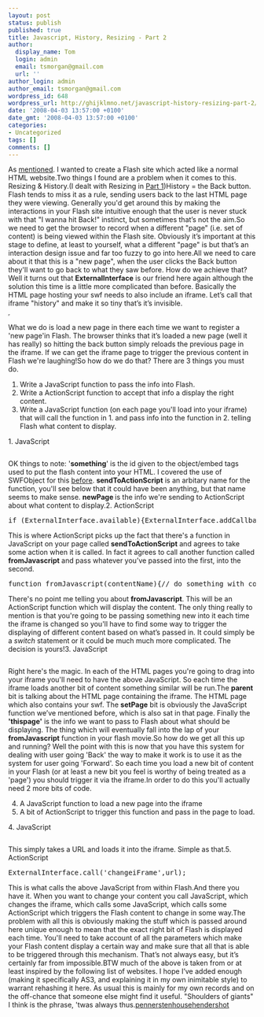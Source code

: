 ```yaml
---
layout: post
status: publish
published: true
title: Javascript, History, Resizing - Part 2
author:
  display_name: Tom
  login: admin
  email: tsmorgan@gmail.com
  url: ''
author_login: admin
author_email: tsmorgan@gmail.com
wordpress_id: 648
wordpress_url: http://ghijklmno.net/javascript-history-resizing-part-2/
date: '2008-04-03 13:57:00 +0100'
date_gmt: '2008-04-03 13:57:00 +0100'
categories:
- Uncategorized
tags: []
comments: []
---
```

<!-- more -->

<p>As <a href="http://missinginactionscript.blogspot.com/2008/04/javascript-history-resizing-part-1.html">mentioned</a>. I wanted to create a Flash site which acted like a normal HTML website.Two things I found are a problem when it comes to this. Resizing &amp; History.(I dealt with Resizing in <a href="http://missinginactionscript.blogspot.com/2008/04/javascript-history-resizing-part-1.html">Part 1</a>)History = the Back button. Flash tends to miss it as a rule, sending users back to the last HTML page they were viewing. Generally you'd get around this by making the interactions in your Flash site intuitive enough that the user is never stuck with that "I wanna hit Back!" instinct, but sometimes that&#8217;s not the aim.So we need to get the browser to record when a different "page" (i.e. set of content) is being viewed within the Flash site. Obviously it&#8217;s important at this stage to define, at least to yourself, what a different "page" is but that&#8217;s an interaction design issue and far too fuzzy to go into here.All we need to care about it that this is a "new page", when the user clicks the Back button they'll want to go back to what they saw before. How do we achieve that?Well it turns out that <b>ExternalInterface</b> is our friend here again although the solution this time is a little more complicated than before. Basically the HTML page hosting your swf needs to also include an iframe. Let&#8217;s call that iframe "history" and make it so tiny that&#8217;s it&#8217;s invisible.
<pre><iframe id="history" name="history" src="" border="0" height="0" width="0"></iframe></pre>What we do is load a new page in there each time we want to register a 'new page'in Flash. The browser thinks that it&#8217;s loaded a new page (well it has really) so hitting the back button simply reloads the previous page in the iframe. If we can get the iframe page to trigger the previous content in Flash we're laughing!So how do we do that? There are 3 things you must do.
<ol>
<li>Write a JavaScript function to pass the info into Flash.</li>
<li>Write a ActionScript function to accept that info a display the right content.</li>
<li>Write a JavaScript function (on each page you'll load into your iframe) that will call the function in 1. and pass info into the function in 2. telling Flash what content to display.</li></ol>1. JavaScript
<pre><script>function setPage(newPage){var m = document.getElementById('something');m.sendToActionScript(newPage);}</script></pre>OK things to note: '<span style="font-weight: bold;">something</span>' is the id given to the object/embed tags used to put the flash content into your HTML. I covered the use of SWFObject for this <a href="http://missinginactionscript.blogspot.com/2008/04/javascript-history-resizing-part-1.html">before</a>. <b>sendToActionScript</b> is an arbitary name for the function, you'll see below that it could have been anything, but that name seems to make sense. <span style="font-weight: bold;">newPage </span>is the info we're sending to ActionScript about what content to display.2. ActionScript
<pre>if (ExternalInterface.available){ExternalInterface.addCallback('sendToActionScript', fromJavascript);}</pre>This is where ActionScript picks up the fact that there's a function in JavaScript on your page called <b>sendToActionScript</b> and agrees to take some action when it is called. In fact it agrees to call another function called <b>fromJavascript</b> and pass whatever you&#8217;ve passed into the first, into the second.
<pre>function fromJavascript(contentName){// do something with contentName}</pre>There's no point me telling you about <b>fromJavascript</b>. This will be an ActionScript function which will display the content. The only thing really to mention is that you're going to be passing something new into it each time the iframe is changed so you'll have to find some way to trigger the displaying of different content based on what&#8217;s passed in. It could simply be a <i>switch</i> statement or it could be much much more complicated. The decision is yours!3. JavaScript
<pre><script>parent.setPage('thispage');</script></pre>Right here's the magic. In each of the HTML pages you're going to drag into your iframe you'll need to have the above JavaScript. So each time the iframe loads another bit of content something similar will be run.The <b>parent</b> bit is talking about the HTML page containing the iframe. The HTML page which also contains your swf. The <b>setPage</b> bit is obviously the JavaScript function we&#8217;ve mentioned before, which is also sat in that page. Finally the <b>'thispage'</b> is the info we want to pass to Flash about what should be displaying. The thing which will eventually fall into the lap of your <b>fromJavascript</b> function in your flash movie.So how do we get all this up and running? Well the point with this is now that you have this system for dealing with user going 'Back' the way to make it work is to use it as the system for user going 'Forward'. So each time you load a new bit of content in your Flash (or at least a new bit you feel is worthy of being treated as a 'page') you should trigger it via the iframe.In order to do this you'll actually need 2 more bits of code.
<ol start="4">
<li>A JavaScript function to load a new page into the iframe</li>
<li>A bit of ActionScript to trigger this function and pass in the page to load.</li></ol>4. JavaScript
<pre><script>function changeiFrame(url){var h = document.getElementById('history');h.src = url;}</script></pre>This simply takes a URL and loads it into the iframe. Simple as that.5. ActionScript
<pre>ExternalInterface.call('changeiFrame',url);</pre>This is what calls the above JavaScript from within Flash.And there you have it. When you want to change your content you call JavaScript, which changes the iframe, which calls some JavaScript, which calls some ActionScript which triggers the Flash content to change in some way.The problem with all this is obviously making the stuff which is passed around here unique enough to mean that the exact right bit of Flash is displayed each time. You'll need to take account of all the parameters which make your Flash content display a certain way and make sure that all that is able to be triggered through this mechanism. That&#8217;s not always easy, but it&#8217;s certainly far from impossible.BTW much of the above is taken from or at least inspired by the following list of websites. I hope I&#8217;ve added enough (making it specifically AS3, and explaining it in my own inimitable style) to warrant rehashing it here. As usual this is mainly for my own records and on the off-chance that someone else might find it useful. "Shoulders of giants" I think is the phrase, 'twas always thus.<a href="http://www.robertpenner.com/experiments/backbutton/backbutton.html">penner</a><a href="http://www.contentwithstyle.co.uk/Articles/38/">stenhouse</a><a href="http://www.actionscript.org/resources/articles/142/1/Enabling-a-back-button-within-flash/Page1.html">hendershot </a></p>

